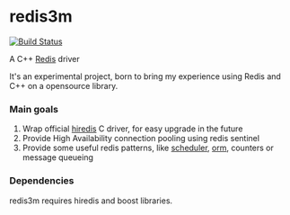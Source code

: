 redis3m
=======
[![Build Status](https://travis-ci.org/luca3m/redis3m.png?branch=master)](https://travis-ci.org/luca3m/redis3m)

A C++ [Redis](http://redis.io) driver

It's an experimental project, born to bring my experience using Redis and C++ on a opensource library.


### Main goals

1. Wrap official [hiredis](http://github.com/redis/hiredis) C driver, for easy upgrade in the future
2. Provide High Availability connection pooling using redis sentinel
3. Provide some useful redis patterns, like [scheduler](http://luca3m.me/2013/12/03/redis-scheduler.html), [orm](http://github.com/soveran/ohm), counters or message queueing


### Dependencies

redis3m requires hiredis and boost libraries.
